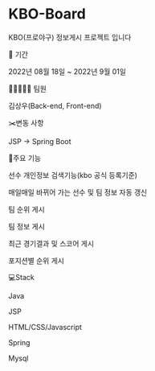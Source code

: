 # KBO-Board

KBO(프로야구) 정보게시 프로젝트 입니다

📆 기간

2022년 08월 18일 ~ 2022년 9월 01일

🧑🏻‍🤝‍🧑🏻 팀원

김상우(Back-end, Front-end)

✂️변동 사항

JSP → Spring Boot


📓주요 기능

선수 개인정보 검색기능(kbo 공식 등록기준)

매일매일 바뀌어 가는 선수 및 팀 정보 자동 갱신

팀 순위 게시

팀 정보 게시

최근 경기결과 및 스코어 게시

포지션별 순위 게시

💻Stack

Java

JSP

HTML/CSS/Javascript

Spring

Mysql
